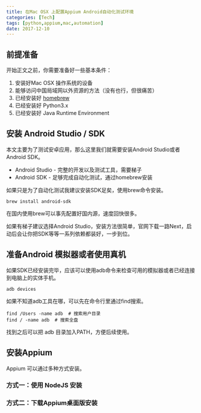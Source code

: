 ```yaml
---
title: 在Mac OSX 上配置Appium Android自动化测试环境
categories: [Tech]
tags: [python,appium,mac,automation]
date: 2017-12-10
---
```


## 前提准备

开始正文之前，你需要准备好一些基本条件：

1. 安装好Mac OSX 操作系统的设备
2. 能够访问中国局域网以外资源的方法（没有也行，但很痛苦）
3. 已经安装好 [homebrew](https://brew.sh/)
4. 已经安装好 Python3.x
5. 已经安装好 Java Runtime Environment



## 安装 Android Studio / SDK

本文主要为了测试安卓应用，那么这里我们就需要安装Android Studio或者Android SDK。

- Android Studio - 完整的开发以及测试工具，需要梯子
- Android SDK - 足够完成自动化测试，通过homebrew安装

如果只是为了自动化测试我建议安装SDK足矣，使用brew命令安装。

```
brew install android-sdk
```

在国内使用brew可以事先配置好国内源，速度回快很多。

如果有梯子建议选择Android Studio，安装方法很简单，官网下载一路Next，启动后会让你把SDK等等一系列依赖都装好，一步到位。

## 准备Android 模拟器或者使用真机

如果SDK已经安装完毕，应该可以使用adb命令来检查可用的模拟器或者已经连接到电脑上的实体手机。

```
adb devices
```

如果不知道adb工具在哪，可以先在命令行里通过find搜索。

```
find /Users -name adb  # 搜索用户目录
find / -name adb  # 搜索全盘
```

找到之后可以把 adb 目录加入PATH，方便后续使用。

## 安装Appium

Appium 可以通过多种方式安装。

### 方式一：使用 NodeJS 安装

### 方式二：下载Appium桌面版安装

